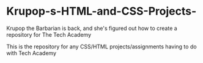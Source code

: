 # Krupop-s-HTML-and-CSS-Projects-
Krupop the Barbarian is back, and she's figured out how to create a repository for The Tech Academy

This is the repository for any CSS/HTML projects/assignments having to do with Tech Academy
